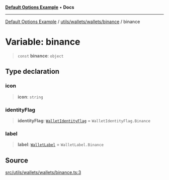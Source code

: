 [**Default Options Example**](../../../../../README.md) • **Docs**

***

[Default Options Example](../../../../../modules.md) / [utils/wallets/wallets/binance](../README.md) / binance

# Variable: binance

> `const` **binance**: `object`

## Type declaration

### icon

> **icon**: `string`

### identityFlag

> **identityFlag**: [`WalletIdentityFlag`](../../../types/enumerations/WalletIdentityFlag.md) = `WalletIdentityFlag.Binance`

### label

> **label**: [`WalletLabel`](../../../types/enumerations/WalletLabel.md) = `WalletLabel.Binance`

## Source

[src/utils/wallets/wallets/binance.ts:3](https://github.com/bgd-labs/fe-shared/blob/022d31eeb7e61eeffe2ddf65992458f822122ffc/src/utils/wallets/wallets/binance.ts#L3)
